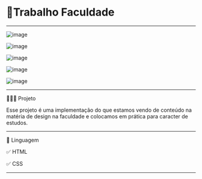 # 🚀Trabalho Faculdade
*****************************************************************************************************


![image](https://user-images.githubusercontent.com/72118415/172168056-f43c215a-5132-460a-a493-41a4731cb8c3.png)


![image](https://user-images.githubusercontent.com/72118415/172168110-bc2b8545-f5ca-4797-8a2c-7bd3811b67e6.png)


![image](https://user-images.githubusercontent.com/72118415/172168157-593d847b-70c3-4977-b17b-46d72439d3be.png)


![image](https://user-images.githubusercontent.com/72118415/172168209-fcac85bf-10fc-4441-964a-d4b6a04e7798.png)


![image](https://user-images.githubusercontent.com/72118415/172168308-608fd2ad-9239-493a-8474-8895fd9a1f2f.png)


**********************************************************************************************************************
👩🏻‍💻 Projeto

Esse projeto é uma implementação do que estamos vendo de conteúdo na matéria de design na faculdade e colocamos
em prática para caracter de estudos.

*****************************************************************************************************************
🧩 Linguagem 


✅ HTML

✅ CSS

****************************************************************************************************************************
